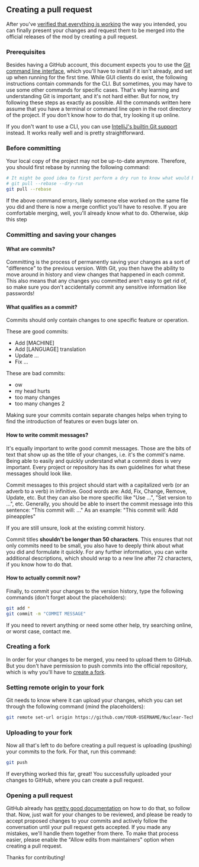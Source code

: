 ## Creating a pull request

After you've [verified that everything is working](testing.md) the way you intended, you can finally present your changes and request them to be merged into the official releases of the mod by creating a pull request.

### Prerequisites

Besides having a GitHub account, this document expects you to use the [Git command line interface](https://git-scm.com/), which you'll have to install if it isn't already, and set up when running for the first time. While GUI clients do exist, the following instructions contain commands for the CLI.
But sometimes, you may have to use some other commands for specific cases. That's why learning and understanding Git is important, and it's not hard either. But for now, try following these steps as exactly as possible.
All the commands written here assume that you have a terminal or command line open in the root directory of the project. If you don't know how to do that, try looking it up online.

If you don't want to use a CLI, you can use [IntelliJ's builtin Git support](https://www.jetbrains.com/help/idea/commit-and-push-changes.html) instead. It works really well and is pretty straightforward.

### Before committing

Your local copy of the project may not be up-to-date anymore. Therefore, you should first rebase by running the following command:

```bash
# It might be good idea to first perform a dry run to know what would be done...
# git pull --rebase --dry-run
git pull --rebase
```

If the above command errors, likely someone else worked on the same file you did and there is now a merge conflict you'll have to resolve.
If you are comfortable merging, well, you'll already know what to do. Otherwise, skip this step

### Committing and saving your changes

#### What are commits?

Committing is the process of permanently saving your changes as a sort of "difference" to the previous version. With Git, you then have the ability to move around in history and view changes that happened in each commit. This also means that any changes you committed aren't easy to get rid of, so make sure you don't accidentally commit any sensitive information like passwords!

#### What qualifies as a commit?

Commits should only contain changes to one specific feature or operation.

These are good commits:

- Add [MACHINE]
- Add [LANGUAGE] translation
- Update ...
- Fix ...

These are bad commits:

- ow
- my head hurts
- too many changes
- too many changes 2

Making sure your commits contain separate changes helps when trying to find the introduction of features or even bugs later on.

#### How to write commit messages?

It's equally important to write good commit messages. Those are the bits of text that show up as the title of your changes, i.e. it's the commit's name. Being able to easily and quickly understand what a commit does is very important.
Every project or repository has its own guidelines for what these messages should look like.

Commit messages to this project should start with a capitalized verb (or an adverb to a verb) in infinitive.
Good words are: Add, Fix, Change, Remove, Update, etc.
But they can also be more specific like "Use ...", "Set version to ...", etc.
Generally, you should be able to insert the commit message into this sentence: "This commit will: ..."
As an example: "This commit will: Add pineapples"

If you are still unsure, look at the existing commit history.

Commit titles **shouldn't be longer than 50 characters**. This ensures that not only commits need to be small, you also have to deeply think about what you did and formulate it quickly.
For any further information, you can write additional descriptions, which should wrap to a new line after 72 characters, if you know how to do that.

#### How to actually commit now?

Finally, to commit your changes to the version history, type the following commands (don't forget about the placeholders):

```bash
git add *
git commit -m "COMMIT MESSAGE"
```

If you need to revert anything or need some other help, try searching online, or worst case, contact me.

### Creating a fork

In order for your changes to be merged, you need to upload them to GitHub. But you don't have permission to push commits into the official repository, which is why you'll have to [create a fork](https://github.com/MartinTheDragon/Nuclear-Tech-Mod-Remake/fork).

### Setting remote origin to your fork

Git needs to know where it can upload your changes, which you can set through the following command (mind the placeholders):

```bash
git remote set-url origin https://github.com/YOUR-USERNAME/Nuclear-Tech-Mod-Remake.git
```

### Uploading to your fork

Now all that's left to do before creating a pull request is uploading (pushing) your commits to the fork.
For that, run this command:

```bash
git push
```

If everything worked this far, great! You successfully uploaded your changes to GitHub, where you can create a pull request.

### Opening a pull request

GitHub already has [pretty good documentation](https://docs.github.com/en/pull-requests/collaborating-with-pull-requests/proposing-changes-to-your-work-with-pull-requests/creating-a-pull-request-from-a-fork) on how to do that, so follow that.
Now, just wait for your changes to be reviewed, and please be ready to accept proposed changes to your commits and actively follow the conversation until your pull request gets accepted. If you made any mistakes, we'll handle them together from there.
To make that process easier, please enable the "Allow edits from maintainers" option when creating a pull request.

Thanks for contributing!
